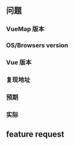 
<!-- 问题模板，最好复现下 提供基础模板 https://jsfiddle.net/4p4pe2w6/   -->

## 问题

### VueMap 版本

### OS/Browsers version

### Vue 版本

### 复现地址

### 预期

### 实际

## feature request

